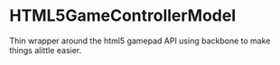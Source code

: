 HTML5GameControllerModel
========================

Thin wrapper around the html5 gamepad API using backbone to make things alittle easier.
